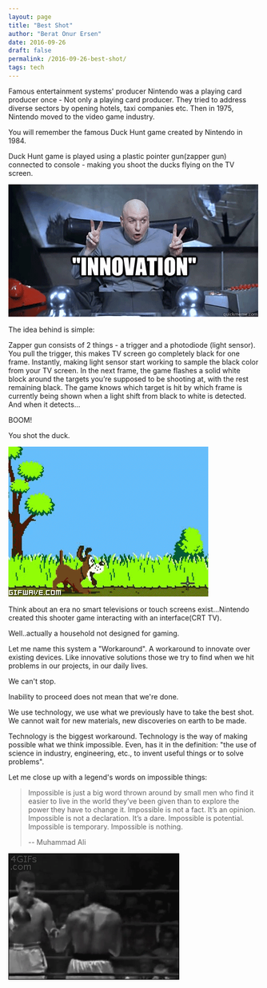 ```yaml
---
layout: page
title: "Best Shot"
author: "Berat Onur Ersen"
date: 2016-09-26
draft: false
permalink: /2016-09-26-best-shot/
tags: tech
---
```


Famous entertainment systems' producer Nintendo was a playing card producer once - Not only a playing card producer.  They tried to address diverse sectors by opening hotels, taxi companies etc. Then in 1975, Nintendo moved to the video game industry.

You will remember the famous Duck Hunt game created by Nintendo in 1984.

Duck Hunt game is played using a plastic pointer gun(zapper gun) connected to console - making you shoot the ducks flying on the TV screen.

![picture alt](/img/best-shot/innovation.gif)

The idea behind is simple:

Zapper gun consists of 2 things - a trigger and a photodiode (light sensor). You pull the trigger, this makes TV screen go completely black for one frame. Instantly, making light sensor start working to sample the black color from your TV screen. In the next frame, the game flashes a solid white block around the targets you’re supposed to be shooting at, with the rest remaining black. The game knows which target is hit by which frame is currently being shown when a light shift from black to white is detected. And when it detects...

BOOM! 

You shot the duck.

![picture alt](/img/best-shot/dog_duck.gif)

Think about an era no smart televisions or touch screens exist...Nintendo created this shooter game interacting with an interface(CRT TV).

Well..actually a household not designed for gaming.

Let me name this system a "Workaround". A workaround to innovate over existing devices. Like innovative solutions those we try to find when we hit problems in our projects, in our daily lives.

We can't stop.

Inability to proceed does not mean that we're done.

We use technology, we use what we previously have to take the best shot. We cannot wait for new materials, new discoveries on earth to be made.

Technology is the biggest workaround.
Technology is the way of making possible what we think impossible. Even, has it in the definition: "the use of science in industry, engineering, etc., to invent useful things or to solve problems".

Let me close up with a legend's words on impossible things:

> Impossible is just a big word thrown around by small men who find it easier to live in the world they’ve been given than to explore the power they have to change it. Impossible is not a fact. It’s an opinion. Impossible is not a declaration. It’s a dare. Impossible is potential. 
> Impossible is temporary. Impossible is nothing.
>  
> -- Muhammad Ali

![picture alt](/img/best-shot/mohammed_ali.gif)
